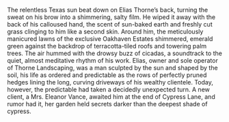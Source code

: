 The relentless Texas sun beat down on Elias Thorne’s back, turning the sweat on his brow into a shimmering, salty film.  He wiped it away with the back of his calloused hand, the scent of sun-baked earth and freshly cut grass clinging to him like a second skin.  Around him, the meticulously manicured lawns of the exclusive Oakhaven Estates shimmered, emerald green against the backdrop of terracotta-tiled roofs and towering palm trees.  The air hummed with the drowsy buzz of cicadas, a soundtrack to the quiet, almost meditative rhythm of his work.  Elias, owner and sole operator of Thorne Landscaping, was a man sculpted by the sun and shaped by the soil, his life as ordered and predictable as the rows of perfectly pruned hedges lining the long, curving driveways of his wealthy clientele.  Today, however, the predictable had taken a decidedly unexpected turn.  A new client, a Mrs. Eleanor Vance, awaited him at the end of Cypress Lane, and rumor had it, her garden held secrets darker than the deepest shade of cypress.
